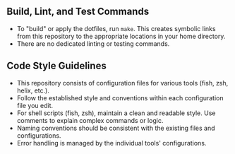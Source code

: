 ## Build, Lint, and Test Commands

- To "build" or apply the dotfiles, run `make`. This creates symbolic links from this repository to the appropriate locations in your home directory.
- There are no dedicated linting or testing commands.

## Code Style Guidelines

- This repository consists of configuration files for various tools (fish, zsh, helix, etc.).
- Follow the established style and conventions within each configuration file you edit.
- For shell scripts (fish, zsh), maintain a clean and readable style. Use comments to explain complex commands or logic.
- Naming conventions should be consistent with the existing files and configurations.
- Error handling is managed by the individual tools' configurations.
